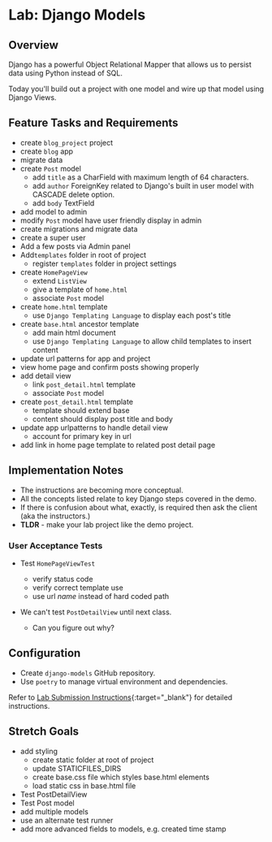 # Lab: Django Models

## Overview

Django has a powerful Object Relational Mapper that allows us to persist data using Python instead of SQL.

Today you'll build out a project with one model and wire up that model using Django Views.


## Feature Tasks and Requirements

- create `blog_project` project
- create `blog` app
- migrate data
- create `Post` model
    - add `title` as a CharField with maximum length of 64 characters.
    - add `author` ForeignKey related to Django's built in user model with CASCADE delete option.
    - add `body` TextField
- add model to admin
- modify `Post` model have user friendly display in admin
- create migrations and migrate data
- create a super user
- Add a few posts via Admin panel
- Add`templates` folder in root of project
  - register `templates` folder in project settings
- create `HomePageView`
  - extend `ListView`
  - give a template of `home.html`
  - associate `Post` model
- create `home.html` template
  - use `Django Templating Language` to display each post's title
- create `base.html` ancestor template
  - add main html document
  - use `Django Templating Language` to allow child templates to insert content
- update url patterns for app and project
- view home page and confirm posts showing properly
- add detail view
  - link `post_detail.html` template
  - associate `Post` model
- create `post_detail.html` template
  - template should extend base
  - content should display post title and body
- update app urlpatterns to handle detail view
  - account for primary key in url
- add link in home page template to related post detail page

## Implementation Notes

- The instructions are becoming more conceptual. 
- All the concepts listed relate to key Django steps covered in the demo.
- If there is confusion about what, exactly, is required then ask the client (aka the instructors.)
- **TLDR** - make your lab project like the demo project.

### User Acceptance Tests

- Test `HomePageViewTest`
  - verify status code
  - verify correct template use
  - use url *name* instead of hard coded path

- We can't test `PostDetailView` until next class.
	- Can you figure out why?  

## Configuration

- Create `django-models` GitHub repository.
- Use `poetry` to manage virtual environment and dependencies.

Refer to [Lab Submission Instructions](../../../reference/submission-instructions/labs/){:target="_blank"} for detailed instructions.

## Stretch Goals

- add styling
  - create static folder at root of project
  - update STATICFILES_DIRS
  - create base.css file which styles base.html elements
  - load static css in base.html file
- Test PostDetailView
- Test Post model
- add multiple models
- use an alternate test runner
- add more advanced fields to models, e.g. created time stamp

